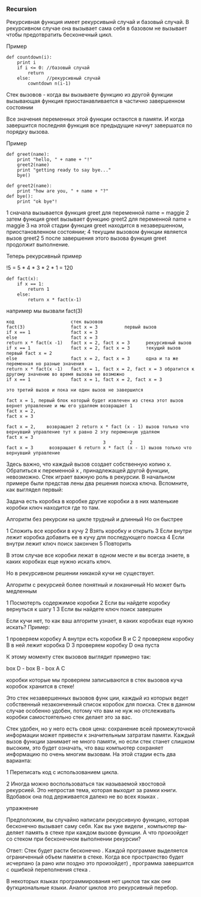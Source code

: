 
### Recursion

Рекурсивная функция имеет рекурсивынй случай и базовый случай.
В рекурсивном случае она вызывает сама себя в базовом не вызывает
чтобы предотвратить бесконечный цикл.

Пример 

```angular2html
def countdown(i):
    print i
    if i <= 0: //базовый случай
        return
    else:      //рекурсивный случай
        cowntdown n(i-1)

```

Стек вызовов - когда вы вызываете функцию из другой функции
вызывающая функция приостанавливается в частично завершенном состоянии

Все значения переменных этой функции остаются в памяти. И когда 
завершится последняя функция все предыдущие начнут завершатся по
порядку вызова.

Пример 

```angular2html
def greet(name):
    print "hello, " + name + "!"
    greet2(name)
    print "getting ready to say bye..."
    bye()

def greet2(name):
    print "how are you, " + name + "?"
def bye():
    print "ok bye"!
```

1 сначала вызывается функция greet для переменной name = maggie
2 затем функция greet вызывает функцию greet2 для переменной name = maggie
3 на этой стадии функция greet находится в незавершенном, приостановленном состоянии;
4 текущим вызовом функции является вызов greet2
5 после завершения этого вызова функция greet продолжит выполнение.


Теперь рекурсивный пример

!5 = 5 * 4 * 3 * 2 * 1 = 120

```angular2html
def fact(x):
    if x == 1:
        return 1
    else:
        return x * fact(x-1)
```

например мы вызвали fact(3)

```angular2html
код                     стек вызовов
fact(3)                 fact x = 3          первый вызов
if x == 1               fact x = 3
else                    fact x = 3
return x * fact(x -1)   fact x = 2, fact x = 3      рекурсивный вызов
if x == 1               fact x = 2, fact x = 3      текущий вызов первый fact x = 2
else                    fact x = 2, fact x = 3      одна и та же переменная но разные значения
return x * fact(x -1)   fact x = 1, fact x = 2, fact x = 3 обратится к другому значению во время вызова не возможно
if x == 1               fact x = 1, fact x = 2, fact x = 3

это третий вызов и пока ни один вызов не завершился

fact x = 1, первый блок который будет извлечен из стека этот вызов вернет управление и мы его удаляем возвращает 1
fact x = 2,
fact x = 3

fact x = 2,    возвращает 2 return x * fact (x - 1) вызов только что вернувший управление тут x равно 2 эту переменную удаляем
fact x = 3
                                    3         2
fact x = 3      возвращает 6 return x * fact (x - 1) вызов только что вернувший управление
```
Здесь важно, что каждый вызов создает собственную копию х. Обратиться
к переменной х , принадлежащей другой функции, невозможно.
Стек играет важную роль в рекурсии. В начальном примере были представ­
лены два решения поиска ключа. Вспомните, как выглядел первый:

Задача есть коробка в коробке другие коробки а в них маленькие коробки
ключ находится где то там.

Алгоритм без рекурсии на цикле трудный и длинный
Но он быстрее

1 Сложить все коробки в кучу
2 Взять коробку и открыть
3 Если внутри лежит коробка добавить ее в кучу для последующего поиска
4 Если внутри лежит ключ поиск закончен
5 Повторить

В этом случае все коробки лежат в одном месте и вы всегда знаете, в каких
коробках еще нужно искать ключ.

Но в рекурсивном решении никакой кучи не существует.

Алгоритм с рекурсией более понятный и локаничный
Но может быть медленным

1 Посмотерть содержимое коробки
2 Если вы найдете коробку вернуться к шагу 1
3 Если вы найдете ключ поиск завершен

Если кучи нет, то как ваш алгоритм узнает, в каких коробках еще нужно
искать? Пример:

1 проверяем коробку A внутри есть коробки B и C
2 проверяем коробку B в ней лежит коробка D
3 проверяем коробку D она пуста

К этому моменту стек вызовов выглядит примерно так:

box D -
box B -
box A C

коробки которые мы проверяем записываются в стек вызовов
куча коробок хранится в стеке!

Это стек незавершенных вызовов функ­
ции, каждый из которых ведет собственный незаконченный список коробок
для поиска. Стек в данном случае особенно удобен, потому что вам не нуж­
но отслеживать коробки самостоятельно стек делает это за вас.

Стек удобен, но у него есть своя цена: сохранение всей промежуточной
информации может привести к значительным затратам памяти. Каждый
вызов функции занимает не много памяти, но если стек станет слишком
высоким, это будет означать, что ваш компьютер сохраняет информацию
по очень многим вызовам. На этой стадии есть два варианта:

1 Переписать код с использованием цикла.

2 Иногда можно воспользоваться так называемой хвостовой рекурсией.
Это непростая тема, которая выходит за рамки книги. Вдобавок она под­
держивается далеко не во всех языках .

упражнение

Предположим, вы случайно написали рекурсивную функцию, которая
бесконечно вызывает саму себя. Как вы уже видели , компьютер вы­
деляет память в стеке при каждом вызове функции. А что произойдет
со стеком при бесконечном выполнении рекурсии?

Ответ: Стек будет расти бесконечно . Каждой программе выделяется
ограниченный объем памяти в стеке. Когда все пространство будет
исчерпано (а рано или поздно это произойдет) , программа завершится
с ошибкой переполнения стека .

В некоторых языках программирования нет циклов так как они
фугкциональные языки. Аналог циклов это рекурсивный перебор.




